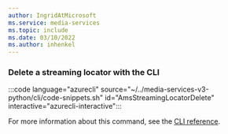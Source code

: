 ```yaml
---
author: IngridAtMicrosoft
ms.service: media-services 
ms.topic: include
ms.date: 03/10/2022
ms.author: inhenkel
---
```


### Delete a streaming locator with the CLI

:::code language="azurecli" source="~/../media-services-v3-python/cli/code-snippets.sh" id="AmsStreamingLocatorDelete" interactive="azurecli-interactive":::

For more information about this command, see the [CLI reference](/cli/azure/ams/streaming-locator?view=azure-cli-latest#az-ams-streaming-locator-delete).

